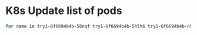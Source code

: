# K8s Update list of pods

```bash
for name in try1-6f6694b4b-58nqf try1-6f6694b4b-5hlh6 try1-6f6694b4b-n9mhd try1-6f6694b4b-rpzgf try1-6f6694b4b-zwgxf; do  kubectl exec $name -- touch /tmp/healthy; done
```
